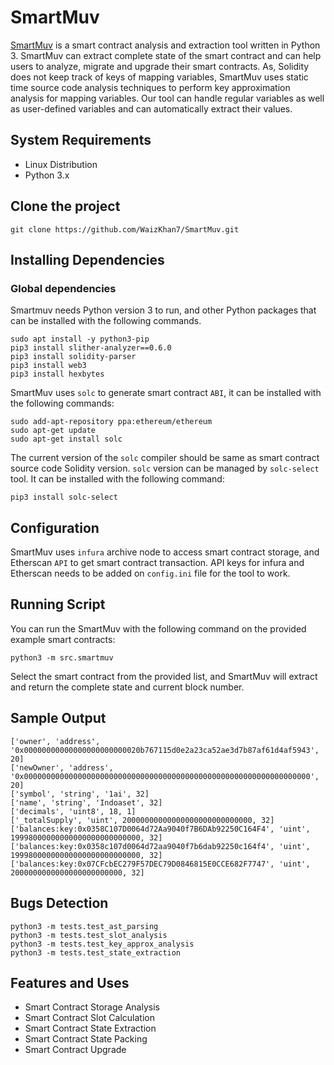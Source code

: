 # SmartMuv

[SmartMuv](www.smartmuv.app) is a smart contract analysis and extraction tool written in Python 3. SmartMuv can extract complete state of the smart contract and can help users to analyze, migrate and upgrade their smart contracts. As, Solidity does not keep track of keys of mapping variables, SmartMuv uses static time source code analysis techniques to perform key approximation analysis for mapping variables. Our tool can handle regular variables as well as user-defined variables and can automatically extract their values.

## System Requirements

- Linux Distribution
- Python 3.x

## Clone the project

```
git clone https://github.com/WaizKhan7/SmartMuv.git
```

## Installing Dependencies

### Global dependencies

Smartmuv needs Python version 3 to run, and other Python packages that can be installed with the following commands.

```
sudo apt install -y python3-pip
pip3 install slither-analyzer==0.6.0
pip3 install solidity-parser
pip3 install web3
pip3 install hexbytes
```
SmartMuv uses `solc` to generate smart contract `ABI`, it can be installed with the following commands:

```
sudo add-apt-repository ppa:ethereum/ethereum
sudo apt-get update
sudo apt-get install solc
```

 The current version of the `solc` compiler should be same as smart contract source code Solidity version. `solc` version can be managed by `solc-select` tool. It can be installed with the following command:

```
pip3 install solc-select
```

## Configuration

SmartMuv uses `infura` archive node to access smart contract storage, and Etherscan `API` to get smart contract transaction. API keys for infura and Etherscan needs to be added on `config.ini` file for the tool to work.

## Running Script

You can run the SmartMuv with the following command on the provided example smart contracts:

```
python3 -m src.smartmuv
```

Select the smart contract from the provided list, and SmartMuv will extract and return the complete state and current block number. 

## Sample Output

```
['owner', 'address', '0x00000000000000000000000020b767115d0e2a23ca52ae3d7b87af61d4af5943', 20]
['newOwner', 'address', '0x0000000000000000000000000000000000000000000000000000000000000000', 20]
['symbol', 'string', '1ai', 32]
['name', 'string', 'Indoaset', 32]
['decimals', 'uint8', 18, 1]
['_totalSupply', 'uint', 20000000000000000000000000000, 32]
['balances:key:0x0358C107D0064d72Aa9040f7B6DAb92250C164F4', 'uint', 19998000000000000000000000000, 32]
['balances:key:0x0358c107d0064d72aa9040f7b6dab92250c164f4', 'uint', 19998000000000000000000000000, 32]
['balances:key:0x07CFcbEC279F57DEC79D0846815E0CCE682F7747', 'uint', 2000000000000000000000000, 32]
```

## Bugs Detection

```
python3 -m tests.test_ast_parsing
python3 -m tests.test_slot_analysis
python3 -m tests.test_key_approx_analysis
python3 -m tests.test_state_extraction
```

## Features and Uses

- Smart Contract Storage Analysis
- Smart Contract Slot Calculation
- Smart Contract State Extraction
- Smart Contract State Packing
- Smart Contract Upgrade
